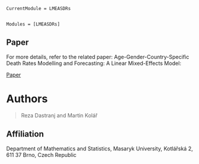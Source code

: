 ```@meta
CurrentModule = LMEASDRs
```

```@index
```

```@autodocs
Modules = [LMEASDRs]
```


## Paper
For more details, refer to the related paper: Age-Gender-Country-Specific Death Rates Modelling and Forecasting: A Linear Mixed-Effects Model:

[Paper](https://doi.org/10.48550/arXiv.2311.18668)


# Authors
> Reza Dastranj and Martin Kolář


## Affiliation
Department of Mathematics and Statistics, Masaryk University, Kotlářská 2, 611 37 Brno, Czech Republic